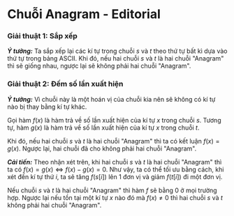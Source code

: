 # Chuỗi Anagram - Editorial

### Giải thuật 1: Sắp xếp

***Ý tưởng:*** Ta sắp xếp lại các kí tự trong chuỗi $s$ và $t$ theo thứ tự bất kì dựa vào thứ tự trong bảng ASCII. Khi đó, nếu hai chuỗi $s$ và $t$ là hai chuỗi "Anagram" thì sẽ giống nhau, ngược lại sẽ không phải hai chuỗi "Anagram".

### Giải thuật 2: Đếm số lần xuất hiện

***Ý tưởng:*** Vì chuỗi này là một hoán vị của chuỗi kia nên sẽ không có kí tự nào bị thay bằng kí tự khác.

Gọi hàm $f(x)$ là hàm trả về số lần xuất hiện của kí tự $x$ trong chuỗi $s$. Tương tự, hàm $g(x)$ là hàm trả về số lần xuất hiện của kí tự $x$ trong chuỗi $t$.

Khi đó, nếu hai chuỗi $s$ và $t$ là hai chuỗi "Anagram" thì ta có kết luận $f(x) = g(x)$. Ngược lại, hai chuỗi đã cho không phải hai chuỗi "Anagram".

***Cải tiến:*** Theo nhận xét trên, khi hai chuỗi $s$ và $t$ là hai chuỗi "Anagram" thì ta có $f(x) = g(x) \Leftrightarrow f(x) - g(x) = 0$. Như vậy, ta có thể tối ưu bằng cách, khi xét đến kí tự thứ $i$, ta sẽ tăng $f(s[i])$ lên $1$ đơn vị và giảm $f(t[i])$ đi một đơn vị.

Nếu chuỗi $s$ và $t$ là hai chuỗi "Anagram" thì hàm $f$ sẽ bằng $0$ ở mọi trường hợp. Ngược lại nếu tồn tại một kí tự $x$ nào đó mà $f(x) \neq 0$ thì hai chuỗi $s$ và $t$ không phải hai chuỗi "Anagram".
